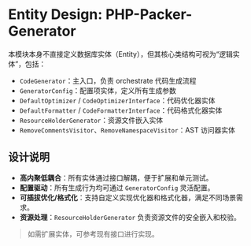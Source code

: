 # Entity Design: PHP-Packer-Generator

本模块本身不直接定义数据库实体（Entity），但其核心类结构可视为“逻辑实体”，包括：

- `CodeGenerator`：主入口，负责 orchestrate 代码生成流程
- `GeneratorConfig`：配置项实体，定义所有生成参数
- `DefaultOptimizer` / `CodeOptimizerInterface`：代码优化器实体
- `DefaultFormatter` / `CodeFormatterInterface`：代码格式化器实体
- `ResourceHolderGenerator`：资源文件嵌入实体
- `RemoveCommentsVisitor`、`RemoveNamespaceVisitor`：AST 访问器实体

## 设计说明

- **高内聚低耦合**：所有实体通过接口解耦，便于扩展和单元测试。
- **配置驱动**：所有生成行为均可通过 `GeneratorConfig` 灵活配置。
- **可插拔优化/格式化**：支持自定义实现优化器和格式化器，满足不同场景需求。
- **资源处理**：`ResourceHolderGenerator` 负责资源文件的安全嵌入和校验。

> 如需扩展实体，可参考现有接口进行实现。
